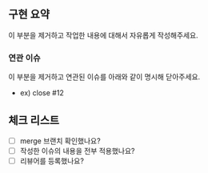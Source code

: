 ## 구현 요약

이 부분을 제거하고 작업한 내용에 대해서 자유롭게 작성해주세요.

### 연관 이슈

이 부분을 제거하고 연관된 이슈를 아래와 같이 명시해 닫아주세요.

- ex) close #12

## 체크 리스트

- [ ] merge 브랜치 확인했나요?
- [ ] 작성한 이슈의 내용을 전부 적용했나요?
- [ ] 리뷰어를 등록했나요?
